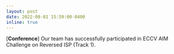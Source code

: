 ```yaml
---
layout: post
date: 2022-08-01 15:59:00-0400
inline: true
---
```


[**Conference**] Our team has successfully participated in ECCV AIM Challenge on Reversed ISP (Track 1).
